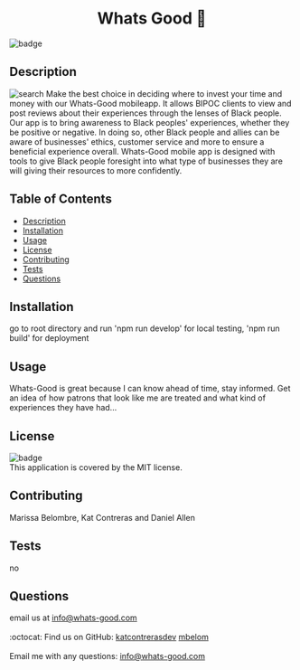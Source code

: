 
<h1 align="center">Whats Good 🚀 </h1>

![badge](https://img.shields.io/badge/license-MIT-brightgreen)<br />
## Description
![search](https://user-images.githubusercontent.com/90402597/161477819-1a932d76-9a75-4cda-b1e8-f7f74c290261.png)
Make the best choice in deciding where to invest your time and money with our Whats-Good mobileapp. It allows BIPOC clients to view and post reviews about their experiences through the lenses of Black people. Our app is to bring awareness to Black peoples' experiences, whether they be positive or negative. In doing so, other Black people and allies can be aware of businesses' ethics, customer service and more to ensure a beneficial experience overall. Whats-Good mobile app is designed with tools to give Black people foresight into what type of businesses they are will giving their resources to more confidently.

## Table of Contents
- [Description](#description)
- [Installation](#installation)
- [Usage](#usage)
- [License](#license)
- [Contributing](#contributing)
- [Tests](#tests)
- [Questions](#questions)
## Installation
go to root directory and run 'npm run develop' for local testing, 'npm run build' for deployment
## Usage
Whats-Good is great because I can know ahead of time, stay informed. Get an idea of how patrons that look like me are treated and what kind of experiences they have had…
## License
![badge](https://img.shields.io/badge/license-MIT-brightgreen)
<br />
This application is covered by the MIT license. 
## Contributing
Marissa Belombre, Kat Contreras and Daniel Allen
## Tests
no
## Questions
email us at info@whats-good.com <br />
<br />
:octocat: Find us on GitHub: [katcontrerasdev](https://github.com/katcontrerasdev)  [mbelom](https://github.com/mbelom)<br />
<br />
Email me with any questions: info@whats-good.com<br /><br />
  
